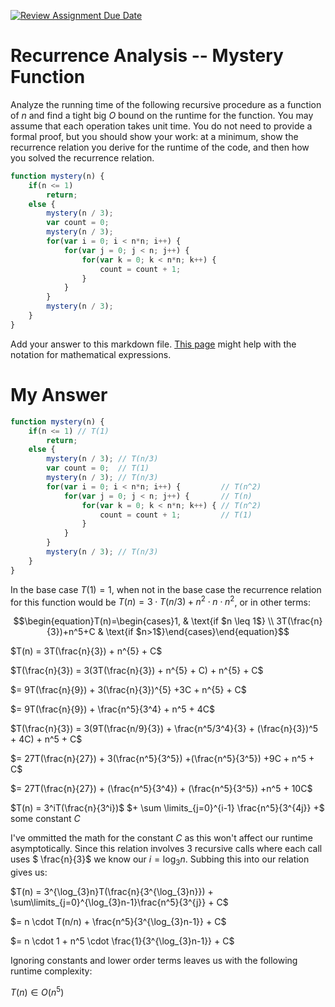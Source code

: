 [![Review Assignment Due Date](https://classroom.github.com/assets/deadline-readme-button-24ddc0f5d75046c5622901739e7c5dd533143b0c8e959d652212380cedb1ea36.svg)](https://classroom.github.com/a/OlW38W4k)
# Recurrence Analysis -- Mystery Function

Analyze the running time of the following recursive procedure as a function of
$n$ and find a tight big $O$ bound on the runtime for the function. You may
assume that each operation takes unit time. You do not need to provide a formal
proof, but you should show your work: at a minimum, show the recurrence relation
you derive for the runtime of the code, and then how you solved the recurrence
relation.

```javascript
function mystery(n) {
    if(n <= 1)
        return;
    else {
        mystery(n / 3);
        var count = 0;
        mystery(n / 3);
        for(var i = 0; i < n*n; i++) {
            for(var j = 0; j < n; j++) {
                for(var k = 0; k < n*n; k++) {
                    count = count + 1;
                }
            }
        }
        mystery(n / 3);
    }
}
```

Add your answer to this markdown file. [This
page](https://docs.github.com/en/get-started/writing-on-github/working-with-advanced-formatting/writing-mathematical-expressions)
might help with the notation for mathematical expressions.

# My Answer

```javascript
function mystery(n) {
    if(n <= 1) // T(1)
        return;
    else {
        mystery(n / 3); // T(n/3)
        var count = 0;  // T(1)
        mystery(n / 3); // T(n/3)
        for(var i = 0; i < n*n; i++) {         // T(n^2)
            for(var j = 0; j < n; j++) {       // T(n)
                for(var k = 0; k < n*n; k++) { // T(n^2)
                    count = count + 1;         // T(1)
                }
            }
        }
        mystery(n / 3); // T(n/3)
    }
}
```

In the base case $T(1) = 1$, when not in the base case the recurrence relation for this function would be $T(n) = 3 \cdot T(n/3) + n^{2} \cdot n \cdot n^{2}$, or in other terms:

$$\begin{equation}T(n)=\begin{cases}1, & \text{if $n \leq 1$} \\
3T(\frac{n}{3})+n^5+C & \text{if $n>1$}\end{cases}\end{equation}$$

$T(n) = 3T(\frac{n}{3}) + n^{5} + C$

$T(\frac{n}{3}) = 3(3T(\frac{n}{3}) + n^{5} + C) + n^{5} + C$ 

$= 9T(\frac{n}{9}) + 3(\frac{n}{3})^{5} +3C + n^{5} + C$ 

$= 9T(\frac{n}{9}) + \frac{n^5}{3^4} + n^5 + 4C$ 

$T(\frac{n}{3}) = 3(9T(\frac{n/9}{3}) + \frac{n^5/3^4}{3} + (\frac{n}{3})^5 + 4C) + n^5 + C$ 

$= 27T(\frac{n}{27}) + 3(\frac{n^5}{3^5}) +(\frac{n^5}{3^5}) +9C + n^5 + C$ 

$= 27T(\frac{n}{27}) + (\frac{n^5}{3^4}) + (\frac{n^5}{3^5}) +n^5 + 10C$ 

$T(n) = 3^iT(\frac{n}{3^i})$ $+ \sum \limits_{j=0}^{i-1} \frac{n^5}{3^{4j}} +$ some constant $C$ 

I've ommitted the math for the constant $C$ as this won't affect our runtime asymptotically. Since this relation involves 3 recursive calls where each call uses $ \frac{n}{3}$ we know our $i = \log_{3}n$. Subbing this into our relation gives us:  

$T(n) = 3^{\log_{3}n}T(\frac{n}{3^{\log_{3}n}}) + \sum\limits_{j=0}^{\log_{3}n-1}\frac{n^5}{3^{j}} + C$ 

$= n \cdot T(n/n) + \frac{n^5}{3^{\log_{3}n-1}} + C$ 

$= n \cdot 1 + n^5 \cdot \frac{1}{3^{\log_{3}n-1}} + C$ 

Ignoring constants and lower order terms leaves us with the following runtime complexity: 

$T(n) \in O(n^5)$ 

